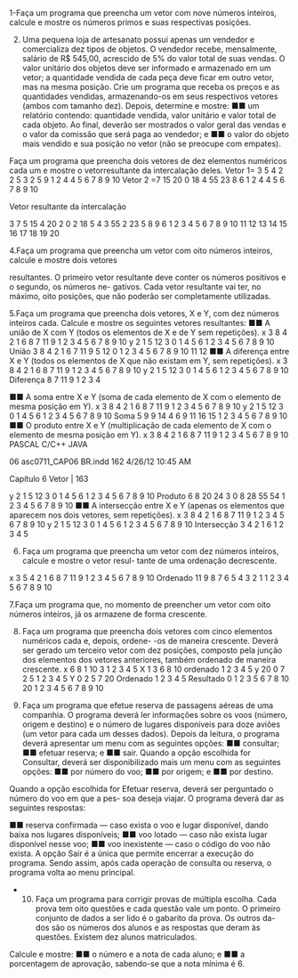 
1-Faça um programa que preencha um vetor com nove números inteiros, calcule e mostre os números
primos e suas respectivas posições.

2. Uma pequena loja de artesanato possui apenas um vendedor e comercializa dez tipos de objetos. O
vendedor recebe, mensalmente, salário de R$ 545,00, acrescido de 5% do valor total de suas vendas.
O valor unitário dos objetos deve ser informado e armazenado em um vetor; a quantidade vendida de
cada peça deve ficar em outro vetor, mas na mesma posição. Crie um programa que receba os preços
e as quantidades vendidas, armazenando-os em seus respectivos vetores (ambos com tamanho dez).
Depois, determine e mostre:
■■ um relatório contendo: quantidade vendida, valor unitário e valor total de cada objeto. Ao final,
deverão ser mostrados o valor geral das vendas e o valor da comissão que será paga ao vendedor; e
■■ o valor do objeto mais vendido e sua posição no vetor (não se preocupe com empates).

Faça um programa que preencha dois vetores de dez elementos numéricos cada um e mostre o vetorresultante
da intercalação deles.
Vetor 1= 3 5 4 2 2 5 3 2 5 9
1 2 4 4 5 6 7 8 9 10
Vetor 2 =7 15 20 0 18 4 55 23 8 6
1 2 4 4 5 6 7 8 9 10

Vetor resultante da intercalação

3 7 5 15 4 20 2 0 2 18 5 4 3 55 2 23 5 8 9 6
1 2 3 4 5 6 7 8 9 10 11 12 13 14 15 16 17 18 19 20

4.Faça um programa que preencha um vetor com oito números inteiros, calcule e mostre dois vetores

resultantes. O primeiro vetor resultante deve conter os números positivos e o segundo, os números ne-
gativos. Cada vetor resultante vai ter, no máximo, oito posições, que não poderão ser completamente utilizadas.

5.Faça um programa que preencha dois vetores, X e Y, com dez números inteiros cada. Calcule e mostre
os seguintes vetores resultantes:
■■ A união de X com Y
(todos os elementos de X e de Y sem repetições).
x 3 8 4 2 1 6 8 7 11 9
1 2 3 4 5 6 7 8 9 10
y 2 1 5 12 3 0 1 4 5 6
1 2 3 4 5 6 7 8 9 10
União 3 8 4 2 1 6 7 11 9 5 12 0
1 2 3 4 5 6 7 8 9 10 11 12
■■ A diferença entre X e Y
(todos os elementos de X que não existam em Y, sem repetições).
x 3 8 4 2 1 6 8 7 11 9
1 2 3 4 5 6 7 8 9 10
y 2 1 5 12 3 0 1 4 5 6
1 2 3 4 5 6 7 8 9 10
Diferença 8 7 11 9
1 2 3 4

■■ A soma entre X e Y
(soma de cada elemento de X com o elemento de mesma posição em Y).
x 3 8 4 2 1 6 8 7 11 9
1 2 3 4 5 6 7 8 9 10
y 2 1 5 12 3 0 1 4 5 6
1 2 3 4 5 6 7 8 9 10
Soma 5 9 9 14 4 6 9 11 16 15
1 2 3 4 5 6 7 8 9 10
■■ O produto entre X e Y
(multiplicação de cada elemento de X com o elemento de mesma posição em Y).
x 3 8 4 2 1 6 8 7 11 9
1 2 3 4 5 6 7 8 9 10
PASCAL
C/C++
JAVA

06 asc0711_CAP06 BR.indd 162 4/26/12 10:45 AM

Capítulo 6 Vetor | 163

y 2 1 5 12 3 0 1 4 5 6
1 2 3 4 5 6 7 8 9 10
Produto 6 8 20 24 3 0 8 28 55 54
1 2 3 4 5 6 7 8 9 10
■■ A intersecção entre X e Y
(apenas os elementos que aparecem nos dois vetores, sem repetições).
x 3 8 4 2 1 6 8 7 11 9
1 2 3 4 5 6 7 8 9 10
y 2 1 5 12 3 0 1 4 5 6
1 2 3 4 5 6 7 8 9 10
Intersecção 3 4 2 1 6
1 2 3 4 5


6. Faça um programa que preencha um vetor com dez números inteiros, calcule e mostre o vetor resul-
tante de uma ordenação decrescente.

x 3 5 4 2 1 6 8 7 11 9
1 2 3 4 5 6 7 8 9 10
Ordenado 11 9 8 7 6 5 4 3 2 1
1 2 3 4 5 6 7 8 9 10

7.Faça um programa que, no momento de preencher um vetor com oito números inteiros, já os armazene
de forma crescente.

8. Faça um programa que preencha dois vetores com cinco elementos numéricos cada e, depois, ordene-
-os de maneira crescente. Deverá ser gerado um terceiro vetor com dez posições, composto pela junção
dos elementos dos vetores anteriores, também ordenado de maneira crescente.
x 6 8 1 10 3
1 2 3 4 5
X 1 3 6 8 10
ordenado 1 2 3 4 5
y 20 0 7 2 5
1 2 3 4 5
Y 0 2 5 7 20
Ordenado 1 2 3 4 5
Resultado 0 1 2 3 5 6 7 8 10 20
1 2 3 4 5 6 7 8 9 10


 9. Faça um programa que efetue reserva de passagens aéreas de uma companhia. O programa deverá ler
informações sobre os voos (número, origem e destino) e o número de lugares disponíveis para doze
aviões (um vetor para cada um desses dados). Depois da leitura, o programa deverá apresentar um
menu com as seguintes opções:
■■ consultar;
■■ efetuar reserva; e
■■ sair.
 Quando a opção escolhida for Consultar, deverá ser disponibilizado mais um menu com as seguintes
opções:
■■ por número do voo;
■■ por origem; e
■■ por destino.

Quando a opção escolhida for Efetuar reserva, deverá ser perguntado o número do voo em que a pes-
soa deseja viajar. O programa deverá dar as seguintes respostas:

■■ reserva confirmada — caso exista o voo e lugar disponível, dando baixa nos lugares disponíveis;
■■ voo lotado — caso não exista lugar disponível nesse voo;
■■ voo inexistente — caso o código do voo não exista.
A opção Sair é a única que permite encerrar a execução do programa. Sendo assim, após cada operação
de consulta ou reserva, o programa volta ao menu principal.

- 10. Faça um programa para corrigir provas de múltipla escolha. Cada prova tem oito questões e cada questão vale um ponto. O primeiro conjunto de dados a ser lido é o gabarito da prova. Os outros da-
dos são os números dos alunos e as respostas que deram às questões. Existem dez alunos matriculados.

Calcule e mostre:
■■ o número e a nota de cada aluno; e
■■ a porcentagem de aprovação, sabendo-se que a nota mínima é 6.
